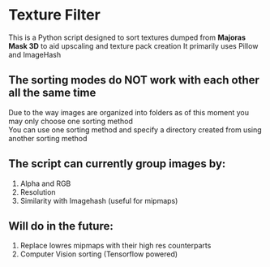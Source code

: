 # Texture Filter
This is a Python script designed to sort textures dumped from **Majoras Mask 3D** to aid upscaling and texture pack creation
It primarily uses Pillow and ImageHash
## The sorting modes do NOT work with each other all the same time
Due to the way images are organized into folders as of this moment you may only choose one sorting method<br/>
You can use one sorting method and specify a directory created from using another sorting method

## The script can currently group images by:
1. Alpha and RGB
2. Resolution
3. Similarity with Imagehash (useful for mipmaps)

## Will do in the future:
1. Replace lowres mipmaps with their high res counterparts
2. Computer Vision sorting (Tensorflow powered)
